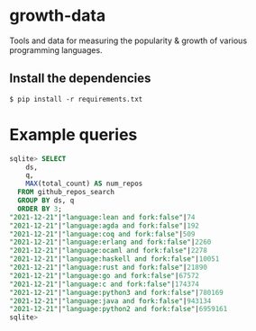 # growth-data

Tools and data for measuring the popularity & growth of various programming languages.

## Install the dependencies

```console
$ pip install -r requirements.txt
```

# Example queries

```sql
sqlite> SELECT
    ds,
    q,
    MAX(total_count) AS num_repos
  FROM github_repos_search
  GROUP BY ds, q
  ORDER BY 3;
"2021-12-21"|"language:lean and fork:false"|74
"2021-12-21"|"language:agda and fork:false"|192
"2021-12-21"|"language:coq and fork:false"|509
"2021-12-21"|"language:erlang and fork:false"|2260
"2021-12-21"|"language:ocaml and fork:false"|2278
"2021-12-21"|"language:haskell and fork:false"|10051
"2021-12-21"|"language:rust and fork:false"|21890
"2021-12-21"|"language:go and fork:false"|67572
"2021-12-21"|"language:c and fork:false"|174374
"2021-12-21"|"language:python3 and fork:false"|780169
"2021-12-21"|"language:java and fork:false"|943134
"2021-12-21"|"language:python2 and fork:false"|6959161
sqlite>
```